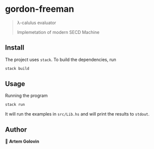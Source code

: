 # gordon-freeman

> λ-calulus evaluator
>
> Implemetation of modern SECD Machine

## Install

The project uses `stack`. To build the dependencies, run

```sh
stack build
```

## Usage

Running the program

```sh
stack run
```

It will run the examples in `src/Lib.hs` and will print the results to `stdout`.

## Author

👤 **Artem Golovin**
